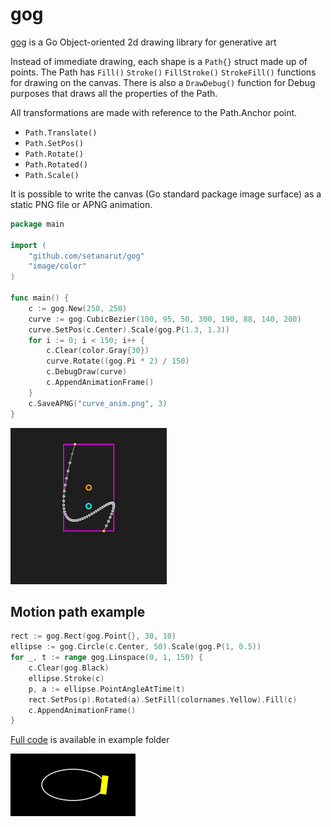 # gog

[gog](https://pkg.go.dev/github.com/setanarut/gog#section-documentation) is a Go Object-oriented 2d drawing library for generative art


Instead of immediate drawing, each shape is a `Path{}` struct made up of points. The Path has `Fill()` `Stroke()` `FillStroke()` `StrokeFill()` functions for drawing on the canvas. There is also a `DrawDebug()` function for Debug purposes that draws all the properties of the Path.

All transformations are made with reference to the Path.Anchor point.

- `Path.Translate()`
- `Path.SetPos()`
- `Path.Rotate()`
- `Path.Rotated()`
- `Path.Scale()`

It is possible to write the canvas (Go standard package image surface) as a static PNG file or APNG animation.

```Go
package main

import (
	"github.com/setanarut/gog"
	"image/color"
)

func main() {
	c := gog.New(250, 250)
	curve := gog.CubicBezier(100, 95, 50, 300, 190, 88, 140, 200)
	curve.SetPos(c.Center).Scale(gog.P(1.3, 1.3))
	for i := 0; i < 150; i++ {
		c.Clear(color.Gray{30})
		curve.Rotate((gog.Pi * 2) / 150)
		c.DebugDraw(curve)
		c.AppendAnimationFrame()
	}
	c.SaveAPNG("curve_anim.png", 3)
}
```

![curve](./examples/curve_anim/curve_anim.png)

## Motion path example

```go
rect := gog.Rect(gog.Point{}, 30, 10)
ellipse := gog.Circle(c.Center, 50).Scale(gog.P(1, 0.5))
for _, t := range gog.Linspace(0, 1, 150) {
	c.Clear(gog.Black)
	ellipse.Stroke(c)
	p, a := ellipse.PointAngleAtTime(t)
	rect.SetPos(p).Rotated(a).SetFill(colornames.Yellow).Fill(c)
	c.AppendAnimationFrame()
}
```

[Full code](./examples/point_angle/point_angle.go) is available in example folder

![curve](./examples/point_angle/point_angle.png)
